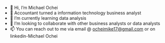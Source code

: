 - 👋 Hi, I’m Michael Ochei
- 👀 Accountant turned a information technology business analyst
- 🌱 I’m currently learning data analysis 
- 💞️ I’m looking to collaborate with other business analysts or data analysts
- 📫 You can reach out to me via email @ ocheimike17@gmail.com or on linkedin-Michael Ochei

<!---
MichaelFED/MichaelFED is a ✨ special ✨ repository because its `README.md` (this file) appears on your GitHub profile.
You can click the Preview link to take a look at your changes.
--->
